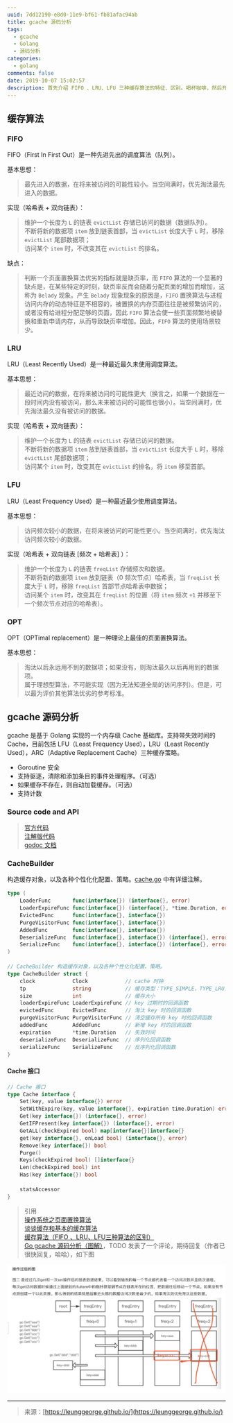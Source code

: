 ```yaml
---
uuid: 7dd12190-e8d0-11e9-bf61-fb81afac94ab
title: gcache 源码分析
tags:
  - gcache
  - Golang
  - 源码分析
categories:
  - golang
comments: false
date: 2019-10-07 15:02:57
description: 首先介绍 FIFO 、LRU、LFU 三种缓存算法的特征、区别。喝杯咖啡，然后开始 gcache 的源码分析。
---
```


<!-- TODO 缓存算法 + gcache 的源码分析 -->
<!--more-->

## 缓存算法

### FIFO
FIFO（First In First Out）是一种先进先出的调度算法（队列）。

基本思想：
> 最先进入的数据，在将来被访问的可能性较小。当空间满时，优先淘汰最先进入的数据。

实现（哈希表 + 双向链表）：
> 维护一个长度为 `L` 的链表 `evictList` 存储已访问的数据（数据队列）。  
> 不断将新的数据项 `item` 放到链表首部，当 `evictList` 长度大于 `L` 时，移除 `evictList` 尾部数据项；  
> 访问某个 `item` 时，不改变其在 `evictList` 的排名。

缺点：
> 判断一个页面置换算法优劣的指标就是缺页率，而 `FIFO` 算法的一个显著的缺点是，在某些特定的时刻，缺页率反而会随着分配页面的增加而增加，这称为 `Belady` 现象。产生 `Belady` 现象现象的原因是，`FIFO` 置换算法与进程访问内存的动态特征是不相容的，被置换的内存页面往往是被频繁访问的，或者没有给进程分配足够的页面，因此 `FIFO` 算法会使一些页面频繁地被替换和重新申请内存，从而导致缺页率增加。因此，`FIFO` 算法的使用场景较少。

### LRU

LRU（Least Recently Used）是一种最近最久未使用调度算法。

基本思想：
> 最近访问的数据，在将来被访问的可能性更大（换言之，如果一个数据在一段时间内没有被访问，那么未来被访问的可能性也很小）。当空间满时，优先淘汰最久没有被访问的数据。

实现（哈希表 + 双向链表）：
> 维护一个长度为 `L` 的链表 `evictList` 存储已访问的数据。  
> 不断将新的数据项 `item` 放到链表首部，当 `evictList` 长度大于 `L` 时，移除 `evictList` 尾部数据项；  
> 访问某个 `item` 时，改变其在 `evictList` 的排名，将 `item` 移至首部。

### LFU

LRU（Least Frequency Used）是一种最近最少使用调度算法。

基本思想：
> 访问频次较小的数据，在将来被访问的可能性更小。当空间满时，优先淘汰访问频次较小的数据。

实现（哈希表 + 双向链表 [频次 + 哈希表] ）：
> 维护一个长度为 `L` 的链表 `freqList` 存储频次和数据。  
> 不断将新的数据项 `item` 放到链表（0 频次节点）哈希表，当 `freqList` 长度大于 `L` 时，移除 `freqList` 首部节点哈希表中数据；  
> 访问某个 `item` 时，改变其在 `freqList` 的位置（将 `item` 频次 `+1` 并移至下一个频次节点对应的哈希表）。

### OPT

OPT（OPTimal replacement）是一种理论上最佳的页面置换算法。

基本思想：
> 淘汰以后永远用不到的数据项；如果没有，则淘汰最久以后再用到的数据项。  
> 属于理想型算法，不可能实现（因为无法知道全局的访问序列）。但是，可以最为评价其他算法优劣的参考标准。

## gcache 源码分析

gcache 是基于 Golang 实现的一个内存级 Cache 基础库。支持带失效时间的 Cache，目前包括 LFU（Least Frequency Used），LRU（Least Recently Used），ARC（Adaptive Replacement Cache）三种缓存策略。

- Goroutine 安全
- 支持驱逐，清除和添加条目的事件处理程序。（可选）
- 如果缓存不存在，则自动加载缓存。（可选）
- 支持计数

### Source code and API 
> [官方代码](https://github.com/bluele/gcache)  
> [注解版代码](https://github.com/LeungGeorge/gcache)  
> [godoc 文档](https://godoc.org/github.com/bluele/gcache)

### CacheBuilder

构造缓存对象，以及各种个性化化配置、策略。[cache.go](https://github.com/LeungGeorge/gcache/blob/master/cache.go) 中有详细注解。

```go
type (
	LoaderFunc       func(interface{}) (interface{}, error)
	LoaderExpireFunc func(interface{}) (interface{}, *time.Duration, error)
	EvictedFunc      func(interface{}, interface{})
	PurgeVisitorFunc func(interface{}, interface{})
	AddedFunc        func(interface{}, interface{})
	DeserializeFunc  func(interface{}, interface{}) (interface{}, error)
	SerializeFunc    func(interface{}, interface{}) (interface{}, error)
)

// CacheBuilder 构造缓存对象，以及各种个性化化配置、策略。
type CacheBuilder struct {
	clock            Clock            // cache 时钟
	tp               string           // 缓存类型：TYPE_SIMPLE，TYPE_LRU，TYPE_LFU，TYPE_ARC
	size             int              // 缓存大小
	loaderExpireFunc LoaderExpireFunc // key 过期时的回调函数
	evictedFunc      EvictedFunc      // 淘汰 key 时的回调函数
	purgeVisitorFunc PurgeVisitorFunc // 清空缓存所有 key 时的回调函数
	addedFunc        AddedFunc        // 新增 key 时的回调函数
	expiration       *time.Duration   // 失效时间
	deserializeFunc  DeserializeFunc  // 序列化回调函数
	serializeFunc    SerializeFunc    // 反序列化回调函数
}
```

#### Cache 接口

```go
// Cache 接口
type Cache interface {
	Set(key, value interface{}) error
	SetWithExpire(key, value interface{}, expiration time.Duration) error
	Get(key interface{}) (interface{}, error)
	GetIFPresent(key interface{}) (interface{}, error)
	GetALL(checkExpired bool) map[interface{}]interface{}
	get(key interface{}, onLoad bool) (interface{}, error)
	Remove(key interface{}) bool
	Purge()
	Keys(checkExpired bool) []interface{}
	Len(checkExpired bool) int
	Has(key interface{}) bool

	statsAccessor
}
```


> 引用  
> [操作系统之页面置换算法](https://www.cnblogs.com/fkissx/p/4712959.html)  
> [谈谈缓存和基本的缓存算法](https://www.ezlippi.com/blog/2015/02/cache.html)  
> [缓存算法（FIFO 、LRU、LFU三种算法的区别）](https://www.cnblogs.com/hongdada/p/10406902.html)  
> [Go gcache 源码分析（图解）](https://segmentfault.com/a/1190000020002827?utm_source=tag-newest)，TODO 发表了一个评论，期待回复（作者已很快回复，哈哈），如下图  

![20191007171432.png](https://raw.githubusercontent.com/LeungGeorge/assets/master/images/20191007171432.png)


---
<link rel="stylesheet" href="http://yandex.st/highlightjs/6.1/styles/default.min.css">
<script src="http://yandex.st/highlightjs/6.1/highlight.min.js"></script>
<script>
hljs.tabReplace = ' ';
hljs.initHighlightingOnLoad();
</script>

> 来源：[https://leunggeorge.github.io/](https://leunggeorge.github.io/)  

